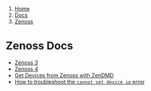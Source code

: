 <!-- -
Title: Zenoss Docs
Description: Docs about the Zenoss Network Monitoring System
First Published: 2014-06-30
- -->

<ol class="breadcrumb" itemprop="breadcrumb">
	<li><a href="/">Home</a></li>
	<li><a href="/docs/">Docs</a></li>
	<li><a href="/docs/zenoss/">Zenoss</a></li>
</ol>

Zenoss Docs
===========

*   [Zenoss 3](/docs/zenoss/zenoss-3.html)
*   [Zenoss 4](/docs/zenoss/zenoss-4.html)
*   [Get Devices from Zenoss with ZenDMD](/docs/zenoss/zendmd-get-devices.html)
*   [How to troubleshoot the `cannot set device ip` error](/docs/zenoss/cannot-set-device-ip.html)
